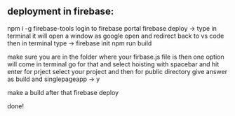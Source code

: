 ## deployment in firebase:

npm i -g firebase-tools
login to firebase portal
firebase deploy -> type in terminal it will open a window as google open and redirect back to vs code
then in terminal type -> firebase init
npm run build

make sure you are in the folder where your firbase.js file is
then one option will come in terminal go for that and select hoisting with spacebar and hit enter
for prject select your project and then for public directory give answer as build
and singlepageapp -> y

make a build after that
firebase deploy

done!
